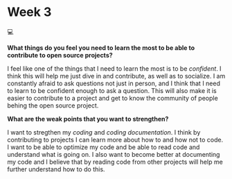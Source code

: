 Week 3
======
:computer:


**What things do you feel you need to learn the most to be able to contribute to open source projects?**

I feel like one of the things that I need to learn the most is to be _confident_. I think this will help me just dive in and contribute, as well as to socialize. I am constantly afraid to ask questions not just in person, and I think that I need to learn to be confident enough to ask a question. This will also make it is easier to contribute to a project and get to know the community of people behing the open source project.




**What are the weak points that you want to strengthen?**
 
 I want to stregthen my _coding_ and _coding documentation_. I think by contributing to projects I can learn more about how to and how not to code. I want to be able to optimize my code and be able to read code and understand what is going on. I also want to become better at documenting my code and I believe that by reading code from other projects will help me further understand how to do this. 

